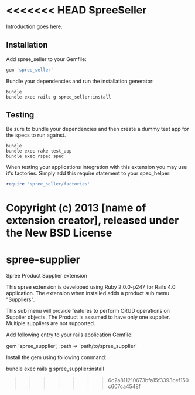 <<<<<<< HEAD
SpreeSeller
===========

Introduction goes here.

Installation
------------

Add spree_seller to your Gemfile:

```ruby
gem 'spree_seller'
```

Bundle your dependencies and run the installation generator:

```shell
bundle
bundle exec rails g spree_seller:install
```

Testing
-------

Be sure to bundle your dependencies and then create a dummy test app for the specs to run against.

```shell
bundle
bundle exec rake test_app
bundle exec rspec spec
```

When testing your applications integration with this extension you may use it's factories.
Simply add this require statement to your spec_helper:

```ruby
require 'spree_seller/factories'
```

Copyright (c) 2013 [name of extension creator], released under the New BSD License
=======
spree-supplier
==============

Spree Product Supplier extension


This spree extension is developed using Ruby 2.0.0-p247 for Rails 4.0 application. The extension when installed adds a product sub menu "Suppliers".

This sub menu will provide features to perform CRUD operations on Supplier objects. The Product is assumed to have only one supplier. Multiple suppliers are not supported.

Add following entry to your rails application Gemfile:

gem 'spree_supplier', :path => 'path/to/spree_supplier'

Install the gem using following command:

bundle exec rails g spree_supplier:install
>>>>>>> 6c2a811210673bfa15f3393cef150c607ca4548f
